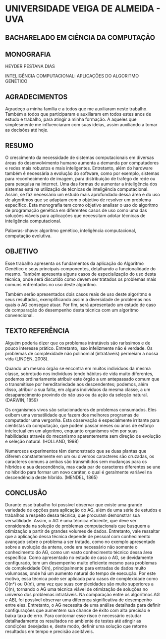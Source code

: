 # UNIVERSIDADE VEIGA DE ALMEIDA - UVA
## BACHARELADO EM CIÊNCIA DA COMPUTAÇÃO
## MONOGRAFIA

HEYDER PESTANA DIAS

INTELIGÊNCIA COMPUTACIONAL: APLICAÇÕES DO ALGORITMO GENÉTICO

## AGRADECIMENTOS
Agradeço a minha família e a todos que me auxiliaram neste trabalho.
Também a todos que participaram e auxiliaram em todos estes anos de estudo e trabalho, para atingir a minha formação.
A aqueles que simplesmente me influenciaram com suas ideias, assim auxiliando a tomar as decisões até hoje.

## RESUMO
O crescimento da necessidade de sistemas computacionais em diversas áreas do desenvolvimento humano aumenta a demanda por computadores e redes mais robustos e mais inteligentes. Entretanto, além do hardware também é necessária a evolução do software, como por exemplo, sistemas para reconhecimento de imagem, para distribuição de trafego de rede ou para pesquisa na internet. Uma das formas de aumentar a inteligência dos sistemas está na utilização de técnicas de inteligência computacional. Assim, se faz necessário um estudo mais aprofundado dessa área e do uso de algoritmos que se adaptam com o objetivo de resolver um problema específico. Esta monografia tem como objetivo analisar o uso do algoritmo de programação genética em diferentes casos de uso como uma das soluções viáveis para aplicações que necessitam adotar técnicas de inteligência computacional. 

Palavras-chave: algoritmo genético, inteligência computacional, computação evolutiva.

## OBJETIVO
Esse trabalho apresenta os fundamentos da aplicação do Algoritmo Genético e seus principais componentes, detalhando a funcionalidade do mesmo. Também apresenta alguns casos de especialização do uso desta técnica, onde será discutido como devem ser tratados os problemas mais comuns enfrentados no uso deste algoritmo.

Também serão apresentados dois casos reais de uso deste algoritmo e seus resultados, exemplificando assim a diversidade de problemas nos quais o AG consegue atuar. Por fim, será apresentado um estudo de caso de comparação do desempenho desta técnica com um algoritmo convencional.

## TEXTO REFERÊNCIA
Alguém poderia dizer que os problemas intratáveis são raríssimos e de pouco interesse prático. Entretanto, isso infelizmente não é verdade. Os problemas de complexidade não polinomial (intratáveis) permeiam a nossa vida (LINDEN, 2008).

Quando um mesmo órgão se encontra em muitos indivíduos da mesma classe, sobretudo nos indivíduos tendo hábitos de vida muito diferentes, podemos ordinariamente atribuir este órgão a um antepassado comum que o transmitisse por hereditariedade aos descendentes; podemos, além disso, atribuir a sua falta, em alguns indivíduos da mesma classe, a um desaparecimento provindo do não uso ou da ação da seleção natural. (DARWIN, 1859)

Os organismos vivos são solucionadores de problemas consumados. Eles exibem uma versatilidade que fazem dos melhores programas de computador uma vergonha. Esta observação é especialmente irritante para cientistas da computação, que podem passar meses ou anos de esforço intelectual em um algoritmo, enquanto organismos vêm por suas habilidades através do mecanismo aparentemente sem direção de evolução e seleção natural. (HOLLAND, 1998)

Numerosos experimentos têm demonstrado que se duas plantas que diferem constantemente em um ou diversos caracteres são cruzadas, os caracteres comuns a ambas são transmitidos sem mudanças para os híbridos e sua descendência, mas cada par de caracteres diferentes se une no híbrido para formar um novo caráter, o qual é geralmente variável na descendência deste híbrido. (MENDEL, 1865)

## CONCLUSÃO
Durante esse trabalho foi possível observar que existe uma grande variedade de opções para aplicação do AG, além de uma série de estudos e trabalhos a respeito dessa técnica, que procuram demonstrar sua versatilidade. Assim, o AG é uma técnica eficiente, que deve ser considerada na solução de problemas computacionais que busquem a otimização a partir de grandes volumes de dados. Entretanto, vale ressaltar que a aplicação dessa técnica depende de pessoal com conhecimento avançado sobre o problema a ser tratado, como no exemplo apresentado sobre a evolução da antena, onde era necessário não somente o conhecimento do AG, como um vasto conhecimento técnico dessa área específica.
Como apresentado no estudo de caso o AG, se devidamente configurado, tem um desempenho muito eficiente mesmo para problemas de complexidade O(n), principalmente para entradas de dados muito volumosas, onde há um aumento natural do tempo de execução. Por este motivo, essa técnica pode ser aplicada para casos de complexidade como O(n²) ou O(n!), uma vez que suas complexidades são muito superiores a O(n), tornando o AG uma técnica viável de otimização de soluções no universo dos problemas intratáveis.
Na comparação entre os algoritmos AG e ABL foi possível observar uma diferença significativa de desempenho entre eles. Entretanto, o AG necessita de uma análise detalhada para definir configurações que aumentem sua chance de êxito com alta precisão e baixa taxa de erro. Para contornar esse risco é necessário estudar detalhadamente os resultados no ambiente de testes até atingir as condições desejadas e, deste modo, definir uma solução que retorne resultados em tempo e precisão aceitáveis.
